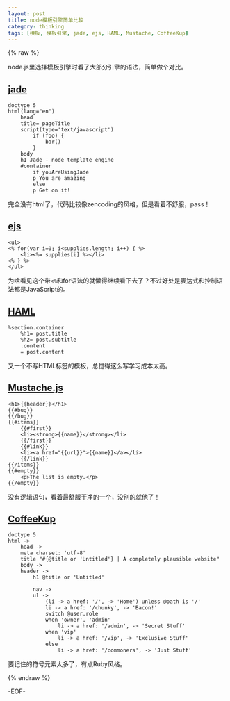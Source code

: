 ```yaml
---
layout: post
title: node模板引擎简单比较
category: thinking
tags: [模板, 模板引擎, jade, ejs, HAML, Mustache, CoffeeKup]
---
```


{% raw %}

node.js里选择模板引擎时看了大部分引擎的语法，简单做个对比。

## [jade](http://jade-lang.com/) ##

	doctype 5
	html(lang="en")
		head
		title= pageTitle
		script(type='text/javascript')
			if (foo) {
				bar()
			}
		body
		h1 Jade - node template engine
		#container
			if youAreUsingJade
			p You are amazing
			else
			p Get on it!

完全没有html了，代码比较像zencoding的风格，但是看着不舒服，pass！
	
## [ejs](http://embeddedjs.com/) ##

	<ul>
	<% for(var i=0; i<supplies.length; i++) { %>
		<li><%= supplies[i] %></li>
	<% } %>
	</ul>

为啥看见这个带`<%`和for语法的就懒得继续看下去了？不过好处是表达式和控制语法都是JavaScript的。

## [HAML](http://haml.info/) ##

	%section.container
		%h1= post.title
		%h2= post.subtitle
		.content
		= post.content

又一个不写HTML标签的模板，总觉得这么写学习成本太高。

## [Mustache.js](http://mustache.github.com/) ##

	<h1>{{header}}</h1>
	{{#bug}}
	{{/bug}}
	{{#items}}
		{{#first}}
		<li><strong>{{name}}</strong></li>
		{{/first}}
		{{#link}}
		<li><a href="{{url}}">{{name}}</a></li>
		{{/link}}
	{{/items}}
	{{#empty}}
		<p>The list is empty.</p>
	{{/empty}}

没有逻辑语句，看着最舒服干净的一个，没别的就他了！
	
## [CoffeeKup](http://coffeekup.org/) ##

	doctype 5
	html ->
		head ->
		meta charset: 'utf-8'
		title "#{@title or 'Untitled'} | A completely plausible website"
		body ->
		header ->
			h1 @title or 'Untitled'
			
			nav ->
			ul ->
				(li -> a href: '/', -> 'Home') unless @path is '/'
				li -> a href: '/chunky', -> 'Bacon!'
				switch @user.role
				when 'owner', 'admin'
					li -> a href: '/admin', -> 'Secret Stuff'
				when 'vip'
					li -> a href: '/vip', -> 'Exclusive Stuff'
				else
					li -> a href: '/commoners', -> 'Just Stuff'

要记住的符号元素太多了，有点Ruby风格。

{% endraw %}

-EOF-
